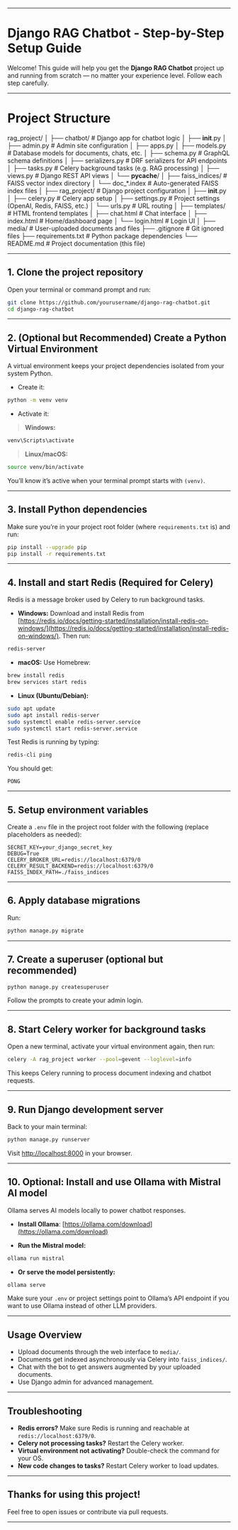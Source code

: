 

---

# Django RAG Chatbot - Step-by-Step Setup Guide

Welcome! This guide will help you get the **Django RAG Chatbot** project up and running from scratch — no matter your experience level. Follow each step carefully.

---
# Project Structure

rag_project/
│
├── chatbot/                # Django app for chatbot logic
│   ├── __init__.py
│   ├── admin.py            # Admin site configuration
│   ├── apps.py
│   ├── models.py           # Database models for documents, chats, etc.
│   ├── schema.py           # GraphQL schema definitions
│   ├── serializers.py      # DRF serializers for API endpoints
│   ├── tasks.py            # Celery background tasks (e.g. RAG processing)
│   ├── views.py            # Django REST API views
│   └── __pycache__/
│
├── faiss_indices/          # FAISS vector index directory
│   └── doc_*.index         # Auto-generated FAISS index files
│
├── rag_project/            # Django project configuration
│   ├── __init__.py
│   ├── celery.py           # Celery app setup
│   ├── settings.py         # Project settings (OpenAI, Redis, FAISS, etc.)
│   └── urls.py             # URL routing
│
├── templates/              # HTML frontend templates
│   ├── chat.html           # Chat interface
│   ├── index.html          # Home/dashboard page
│   └── login.html          # Login UI
│
├── media/                  # User-uploaded documents and files
├── .gitignore              # Git ignored files
├── requirements.txt        # Python package dependencies
└── README.md               # Project documentation (this file)

---

## 1. Clone the project repository

Open your terminal or command prompt and run:

```bash
git clone https://github.com/yourusername/django-rag-chatbot.git
cd django-rag-chatbot
```

---

## 2. (Optional but Recommended) Create a Python Virtual Environment

A virtual environment keeps your project dependencies isolated from your system Python.

* Create it:

```bash
python -m venv venv
```

* Activate it:

> **Windows:**

```bash
venv\Scripts\activate
```

> **Linux/macOS:**

```bash
source venv/bin/activate
```

You’ll know it’s active when your terminal prompt starts with `(venv)`.

---

## 3. Install Python dependencies

Make sure you’re in your project root folder (where `requirements.txt` is) and run:

```bash
pip install --upgrade pip
pip install -r requirements.txt
```

---

## 4. Install and start Redis (Required for Celery)

Redis is a message broker used by Celery to run background tasks.

* **Windows:**
  Download and install Redis from [https://redis.io/docs/getting-started/installation/install-redis-on-windows/](https://redis.io/docs/getting-started/installation/install-redis-on-windows/). Then run:

```bash
redis-server
```

* **macOS:**
  Use Homebrew:

```bash
brew install redis
brew services start redis
```

* **Linux (Ubuntu/Debian):**

```bash
sudo apt update
sudo apt install redis-server
sudo systemctl enable redis-server.service
sudo systemctl start redis-server.service
```

Test Redis is running by typing:

```bash
redis-cli ping
```

You should get:

```
PONG
```

---

## 5. Setup environment variables

Create a `.env` file in the project root folder with the following (replace placeholders as needed):

```
SECRET_KEY=your_django_secret_key
DEBUG=True
CELERY_BROKER_URL=redis://localhost:6379/0
CELERY_RESULT_BACKEND=redis://localhost:6379/0
FAISS_INDEX_PATH=./faiss_indices
```

---

## 6. Apply database migrations

Run:

```bash
python manage.py migrate
```

---

## 7. Create a superuser (optional but recommended)

```bash
python manage.py createsuperuser
```

Follow the prompts to create your admin login.

---

## 8. Start Celery worker for background tasks

Open a new terminal, activate your virtual environment again, then run:

```bash
celery -A rag_project worker --pool=gevent --loglevel=info
```

This keeps Celery running to process document indexing and chatbot requests.

---

## 9. Run Django development server

Back to your main terminal:

```bash
python manage.py runserver
```

Visit [http://localhost:8000](http://localhost:8000) in your browser.

---

## 10. Optional: Install and use Ollama with Mistral AI model

Ollama serves AI models locally to power chatbot responses.

* **Install Ollama**: [https://ollama.com/download](https://ollama.com/download)

* **Run the Mistral model:**

```bash
ollama run mistral
```

* **Or serve the model persistently:**

```bash
ollama serve
```

Make sure your `.env` or project settings point to Ollama’s API endpoint if you want to use Ollama instead of other LLM providers.

---

## Usage Overview

* Upload documents through the web interface to `media/`.
* Documents get indexed asynchronously via Celery into `faiss_indices/`.
* Chat with the bot to get answers augmented by your uploaded documents.
* Use Django admin for advanced management.

---

## Troubleshooting

* **Redis errors?** Make sure Redis is running and reachable at `redis://localhost:6379/0`.
* **Celery not processing tasks?** Restart the Celery worker.
* **Virtual environment not activating?** Double-check the command for your OS.
* **New code changes to tasks?** Restart Celery worker to load updates.

---

## Thanks for using this project!

Feel free to open issues or contribute via pull requests.

---



